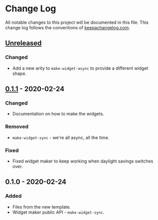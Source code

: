 # Change Log
All notable changes to this project will be documented in this file. This change log follows the conventions of [keepachangelog.com](http://keepachangelog.com/).

## [Unreleased]
### Changed
- Add a new arity to `make-widget-async` to provide a different widget shape.

## [0.1.1] - 2020-02-24
### Changed
- Documentation on how to make the widgets.

### Removed
- `make-widget-sync` - we're all async, all the time.

### Fixed
- Fixed widget maker to keep working when daylight savings switches over.

## 0.1.0 - 2020-02-24
### Added
- Files from the new template.
- Widget maker public API - `make-widget-sync`.

[Unreleased]: https://github.com/your-name/ring/compare/0.1.1...HEAD
[0.1.1]: https://github.com/your-name/ring/compare/0.1.0...0.1.1
